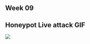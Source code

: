 ## Week 09

## Honeypot Live attack GIF
![](https://github.com/ahamedbashir/WebSecurityCodepath/blob/master/Week09/week9.gif)
